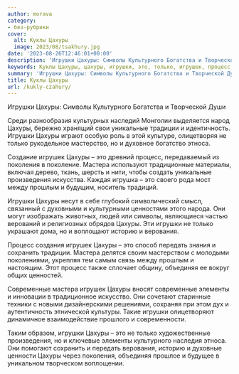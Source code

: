 ```yaml
---
author: morava
category:
- без-рубрики
cover:
  alt: Куклы Цахуры
  image: 2023/08/tsakhury.jpg
date: '2023-08-26T12:46:01+00:00'
description: 'Игрушки Цахуры: Символы Культурного Богатства и Творческой Души Среди разнообразия культурных наследий Монголии выделяется народ Цахуры, бережно хранящий...'
keywords: Куклы Цахуры, цахуры, игрушки, это, только, игрушек, процесс, мастера, символы, культурного, уникальные, традиции, этноса, поколения, произведения, прошлым
summary: 'Игрушки Цахуры: Символы Культурного Богатства и Творческой Души Среди разнообразия культурных наследий Монголии выделяется народ Цахуры, бережно хранящий...'
title: Куклы Цахуры
url: /kukly-czahury/
---
```


Игрушки Цахуры: Символы Культурного Богатства и Творческой Души

Среди разнообразия культурных наследий Монголии выделяется народ Цахуры, бережно хранящий свои уникальные традиции и идентичность. Игрушки Цахуры играют особую роль в этой культуре, олицетворяя не только рукодельное мастерство, но и духовное богатство этноса.

Создание игрушек Цахуры – это древний процесс, передаваемый из поколения в поколение. Мастера используют традиционные материалы, включая дерево, ткань, шерсть и нити, чтобы создать уникальные произведения искусства. Каждая игрушка – это своего рода мост между прошлым и будущим, носитель традиций.

Игрушки Цахуры несут в себе глубокий символический смысл, связанный с духовными и культурными ценностями этого народа. Они могут изображать животных, людей или символы, являющиеся частью верований и религиозных обрядов Цахуры. Эти игрушки не только украшают дома, но и воплощают историю и верования.

Процесс создания игрушек Цахуры – это способ передать знания и сохранить традиции. Мастера делятся своим мастерством с молодыми поколениями, укрепляя тем самым связь между прошлым и настоящим. Этот процесс также сплочает общину, объединяя ее вокруг общих ценностей.

Современные мастера игрушек Цахуры вносят современные элементы и инновации в традиционное искусство. Они сочетают старинные техники с новыми дизайнерскими решениями, сохраняя при этом дух и аутентичность этнической культуры. Такие игрушки олицетворяют динамичное взаимодействие прошлого и современности.

Таким образом, игрушки Цахуры – это не только художественные произведения, но и ключевые элементы культурного наследия этноса. Они помогают сохранить и передать верования, историю и духовные ценности Цахуры через поколения, объединяя прошлое и будущее в уникальном творческом воплощении.